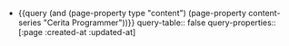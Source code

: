 - {{query (and (page-property type "content") (page-property content-series "Cerita Programmer"))}}
  query-table:: false
  query-properties:: [:page :created-at :updated-at]
